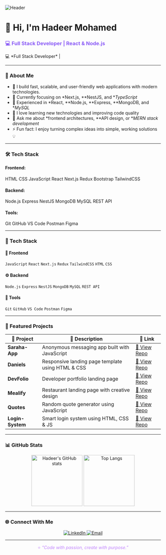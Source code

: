 <!-- 🖼️ Header Banner -->
![Header](https://raw.githubusercontent.com/hadeer-mohamed98/hadeer-mohamed98/main/banner.png)

# 👋 Hi, I'm Hadeer Mohamed
<h3 style="color:#8b5cf6;">💻 Full Stack Developer | React & Node.js</h3>
💻 *Full Stack Developer* |

---

### 🚀 About Me
- 💎 I build fast, scalable, and user-friendly web applications with modern technologies. 
- 🌱 Currently focusing on *Next.js, **NestJS, and **TypeScript*  
- 💼 Experienced in *React, **Node.js, **Express, **MongoDB, and **MySQL*  
- 🧠 I love learning new technologies and improving code quality  
- 💬 Ask me about *frontend architectures, **API design, or **MERN stack development*  
- ⚡ Fun fact: I enjoy turning complex ideas into simple, working solutions 💡

---

### 🛠 Tech Stack
#### Frontend:
HTML CSS JavaScript React Next.js Redux Bootstrap TailwindCSS

#### Backend:
Node.js Express NestJS MongoDB MySQL REST API

#### Tools:
Git GitHub VS Code Postman Figma

---


### 🧠 Tech Stack



#### 🎨 Frontend
`JavaScript` `React` `Next.js` `Redux` `TailwindCSS` `HTML` `CSS`

#### ⚙️ Backend
`Node.js` `Express` `NestJS` `MongoDB` `MySQL` `REST API`

#### 🧰 Tools
`Git` `GitHub` `VS Code` `Postman` `Figma`


---

### 🚀 Featured Projects

| 🌟 Project | 💬 Description | 🔗 Link |
|-------------|----------------|--------|
| **Saraha-App** | Anonymous messaging app built with JavaScript | [🔗 View Repo](https://github.com/hadeer-mohamed98/Saraha-App) |
| **Daniels** | Responsive landing page template using HTML & CSS | [🔗 View Repo](https://github.com/hadeer-mohamed98/Daniels) |
| **DevFolio** | Developer portfolio landing page | [🔗 View Repo](https://github.com/hadeer-mohamed98/DevFolio) |
| **Mealify** | Restaurant landing page with creative design | [🔗 View Repo](https://github.com/hadeer-mohamed98/Mealify) |
| **Quotes** | Random quote generator using JavaScript | [🔗 View Repo](https://github.com/hadeer-mohamed98/Quotes) |
| **Login-System** | Smart login system using HTML, CSS & JS | [🔗 View Repo](https://github.com/hadeer-mohamed98/Login-System) |

---

### 📊 GitHub Stats

<p align="center">
  <img src="https://github-readme-stats.vercel.app/api?username=hadeer-mohamed98&show_icons=true&theme=midnight-purple&hide_border=true" alt="Hadeer's GitHub stats" height="165" />
  <img src="https://github-readme-stats.vercel.app/api/top-langs/?username=hadeer-mohamed98&layout=compact&theme=midnight-purple&hide_border=true" alt="Top Langs" height="165" />
</p>

---

### 🌐 Connect With Me

<p align="center">
  <a href="https://www.linkedin.com/in/hadeer-m-salah-78a438154" target="_blank">
    <img src="https://camo.githubusercontent.com/8c0692475a5bfc1d9e7361074bdb648e567cae7b5b40ffd32adae31180b0d7b6/68747470733a2f2f696d672e736869656c64732e696f2f62616467652f4c696e6b6564496e2d3030373742353f7374796c653d666f722d7468652d6261646765266c6f676f3d6c696e6b6564696e266c6f676f436f6c6f723d7768697465" alt="LinkedIn"/>
  </a>
  <a href="mailto:hadeer.mohamed.salah2@gmail.com">
    <img src="https://img.shields.io/badge/Email-hadeer.mohamed.salah2%40gmail.com-001F3F?style=for-the-badge&logo=gmail&logoColor=white" alt="Email"/>
  </a>
</p>

---

<p align="center" style="color:#c084fc;">
⭐ <em>“Code with passion, create with purpose.”</em>
</p>
